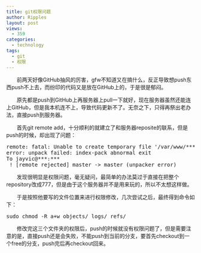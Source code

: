 ```yaml
---
title: git权限问题
author: Ripples
layout: post
views:
  - 359
categories:
  - technology
tags:
  - git
  - 权限
---
```

<p style="text-indent: 2em;">
  前两天好像GitHub抽风的厉害，gfw不知道又在搞什么，反正导致想push东西push不上去，而纷印的代码又是放在GitHub上的，于是很是郁闷。
</p>

<p style="text-indent: 2em;">
  原先都是push到GitHub上再服务器上pull一下就好，现在服务器虽然还能连上GitHub，但是我本机连不上，导致代码更新不了。无奈之下，只得再祭出老办法，直接push到服务器。
</p>

<!--more-->

<p style="text-indent: 2em;">
  首先git remote add，十分顺利的就建立了和服务器reposite的联系，但是push的时候，却出现了问题：
</p>

<pre class="brush:plain;toolbar:false">remote:&nbsp;fatal:&nbsp;Unable&nbsp;to&nbsp;create&nbsp;temporary&nbsp;file&nbsp;&#39;/var/www/***/.git/./objects/pack/tmp_pack_XXXXXX&#39;:&nbsp;Permission&nbsp;denied
error:&nbsp;unpack&nbsp;failed:&nbsp;index-pack&nbsp;abnormal&nbsp;exit
To&nbsp;jayvic@***:***
&nbsp;!&nbsp;[remote&nbsp;rejected]&nbsp;master&nbsp;-&gt;&nbsp;master&nbsp;(unpacker&nbsp;error)</pre>

<p style="text-indent: 2em;">
  发现很明显是权限问题，毫无疑问，最简单的办法莫过于直接在把整个repository改成777，但是由于这个服务器并不是用来玩的，所以不太想这样做。
</p>

<p style="text-indent: 2em;">
  于是按照他要写的文件位置来进行权限修改，几次尝试之后，最终得到命令如下：
</p>

<pre class="brush:bash;toolbar:false">sudo&nbsp;chmod&nbsp;-R&nbsp;a+w&nbsp;objects/&nbsp;logs/&nbsp;refs/</pre>

<p style="text-indent: 2em;">
  修改完这三个文件夹的权限后，push的时候就没有权限问题了，但是需要注意的是，直接push还是会失败，不能push到当前的分支，要首先checkout到一个free的分支，push完后再checkout回来。
</p>

